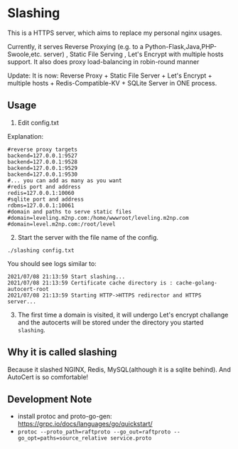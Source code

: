 # Slashing

This is a HTTPS server, which aims to replace my personal nginx usages.

Currently, it serves Reverse Proxying (e.g. to a Python-Flask,Java,PHP-Swoole,etc. server) , Static File Serving , Let's Encrypt with multiple hosts support.
It also does proxy load-balancing in robin-round manner

Update:
It is now:
Reverse Proxy + Static File Server + Let's Encrypt + multiple hosts + Redis-Compatible-KV + SQLite Server in ONE process.


## Usage
1. Edit config.txt

Explanation:
```
#reverse proxy targets
backend=127.0.0.1:9527
backend=127.0.0.1:9528
backend=127.0.0.1:9529
backend=127.0.0.1:9530
#... you can add as many as you want
#redis port and address
redis=127.0.0.1:10060
#sqlite port and address
rdbms=127.0.0.1:10061
#domain and paths to serve static files
#domain=leveling.m2np.com:/home/wwwroot/leveling.m2np.com
#domain=level.m2np.com:/root/level

```

2. Start the server with the file name of the config.
```
./slashing config.txt
```

You should see logs similar to:
```
2021/07/08 21:13:59 Start slashing...
2021/07/08 21:13:59 Certificate cache directory is : cache-golang-autocert-root 
2021/07/08 21:13:59 Starting HTTP->HTTPS redirector and HTTPS server...
```

3. The first time a domain is visited, it will undergo Let's encrypt challange and the autocerts will be stored under the directory you started `slashing`.

## 

## Why it is called slashing
Because it slashed NGINX, Redis, MySQL(although it is a sqlite behind). And AutoCert is so comfortable!

## Development Note
- install protoc and proto-go-gen: https://grpc.io/docs/languages/go/quickstart/
- `protoc --proto_path=raftproto --go_out=raftproto --go_opt=paths=source_relative service.proto`